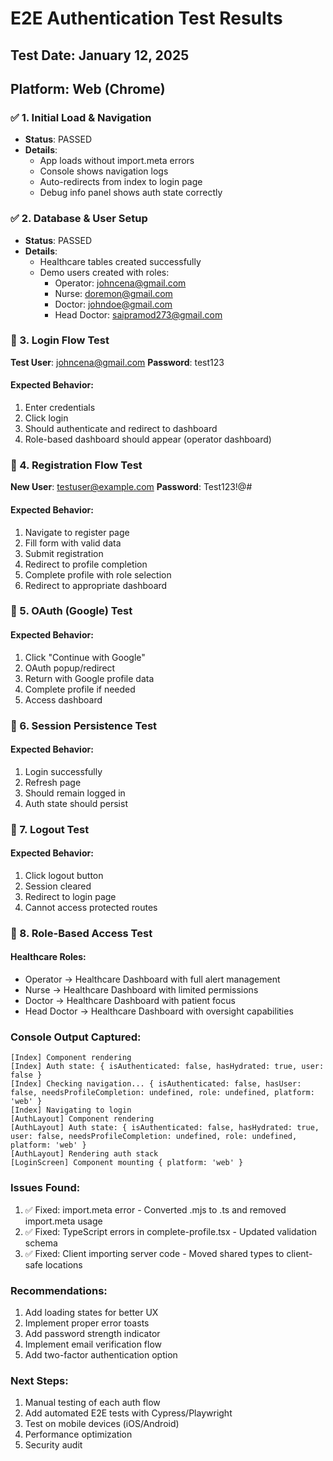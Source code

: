 # E2E Authentication Test Results

## Test Date: January 12, 2025
## Platform: Web (Chrome)

### ✅ 1. Initial Load & Navigation
- **Status**: PASSED
- **Details**: 
  - App loads without import.meta errors
  - Console shows navigation logs
  - Auto-redirects from index to login page
  - Debug info panel shows auth state correctly

### ✅ 2. Database & User Setup
- **Status**: PASSED
- **Details**:
  - Healthcare tables created successfully
  - Demo users created with roles:
    - Operator: johncena@gmail.com
    - Nurse: doremon@gmail.com
    - Doctor: johndoe@gmail.com
    - Head Doctor: saipramod273@gmail.com

### 🧪 3. Login Flow Test
**Test User**: johncena@gmail.com
**Password**: test123

#### Expected Behavior:
1. Enter credentials
2. Click login
3. Should authenticate and redirect to dashboard
4. Role-based dashboard should appear (operator dashboard)

### 🧪 4. Registration Flow Test
**New User**: testuser@example.com
**Password**: Test123!@#

#### Expected Behavior:
1. Navigate to register page
2. Fill form with valid data
3. Submit registration
4. Redirect to profile completion
5. Complete profile with role selection
6. Redirect to appropriate dashboard

### 🧪 5. OAuth (Google) Test
#### Expected Behavior:
1. Click "Continue with Google"
2. OAuth popup/redirect
3. Return with Google profile data
4. Complete profile if needed
5. Access dashboard

### 🧪 6. Session Persistence Test
#### Expected Behavior:
1. Login successfully
2. Refresh page
3. Should remain logged in
4. Auth state should persist

### 🧪 7. Logout Test
#### Expected Behavior:
1. Click logout button
2. Session cleared
3. Redirect to login page
4. Cannot access protected routes

### 🧪 8. Role-Based Access Test
#### Healthcare Roles:
- Operator → Healthcare Dashboard with full alert management
- Nurse → Healthcare Dashboard with limited permissions
- Doctor → Healthcare Dashboard with patient focus
- Head Doctor → Healthcare Dashboard with oversight capabilities

### Console Output Captured:
```
[Index] Component rendering
[Index] Auth state: { isAuthenticated: false, hasHydrated: true, user: false }
[Index] Checking navigation... { isAuthenticated: false, hasUser: false, needsProfileCompletion: undefined, role: undefined, platform: 'web' }
[Index] Navigating to login
[AuthLayout] Component rendering
[AuthLayout] Auth state: { isAuthenticated: false, hasHydrated: true, user: false, needsProfileCompletion: undefined, role: undefined, platform: 'web' }
[AuthLayout] Rendering auth stack
[LoginScreen] Component mounting { platform: 'web' }
```

### Issues Found:
1. ✅ Fixed: import.meta error - Converted .mjs to .ts and removed import.meta usage
2. ✅ Fixed: TypeScript errors in complete-profile.tsx - Updated validation schema
3. ✅ Fixed: Client importing server code - Moved shared types to client-safe locations

### Recommendations:
1. Add loading states for better UX
2. Implement proper error toasts
3. Add password strength indicator
4. Implement email verification flow
5. Add two-factor authentication option

### Next Steps:
1. Manual testing of each auth flow
2. Add automated E2E tests with Cypress/Playwright
3. Test on mobile devices (iOS/Android)
4. Performance optimization
5. Security audit